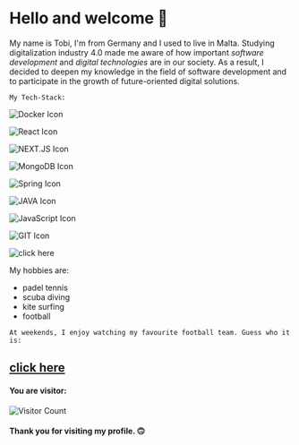 # Hello and welcome 🙌

My name is Tobi, I'm from Germany and I used to live in Malta. Studying digitalization industry 4.0 made me aware of how important _software development_ and _digital technologies_ are in our society. As a result, I decided to deepen my knowledge in the field of software development and to participate in the growth of future-oriented digital solutions.


`My Tech-Stack:`

![Docker Icon](https://camo.githubusercontent.com/2d01ef8672b04c7f6d9f6b7558f1403a530a60c0da7315a39a5d819c4ec8edde/68747470733a2f2f696d672e736869656c64732e696f2f62616467652f646f636b65722d2532333234393645442e7376673f267374796c653d666f722d7468652d6261646765266c6f676f3d646f636b6572266c6f676f436f6c6f723d7768697465)

![React Icon](https://camo.githubusercontent.com/1ea9a8b33b1506b8b0a40ce2ed3a08d6ef375a8ffb8ca534ade8cb33d7c047de/68747470733a2f2f696d672e736869656c64732e696f2f62616467652f72656163742d2532333631444146422e7376673f267374796c653d666f722d7468652d6261646765266c6f676f3d7265616374266c6f676f436f6c6f723d626c61636b)

![NEXT.JS Icon](https://camo.githubusercontent.com/95d16fa32dbc6a8ee9377ae1da3b0eeade4cf3c0040b8e4b8a66c6b231b52e3d/68747470733a2f2f696d672e736869656c64732e696f2f62616467652f6e6578742e6a732d2532333030303030302e7376673f267374796c653d666f722d7468652d6261646765266c6f676f3d6e6578742e6a73266c6f676f436f6c6f723d7768697465)

![MongoDB Icon](https://camo.githubusercontent.com/558d1cbc34c844e1b61de224dac5f910894005d064238a3e05ed99d93c8dfeab/68747470733a2f2f696d672e736869656c64732e696f2f62616467652f6d6f6e676f64622d2532333437413234382e7376673f267374796c653d666f722d7468652d6261646765266c6f676f3d6d6f6e676f6462266c6f676f436f6c6f723d7768697465)

![Spring Icon](https://camo.githubusercontent.com/a23f57664ad4ebf7ccde7f58238594c25b484c811b7d4f7f56d4d72ae9b55edd/68747470733a2f2f696d672e736869656c64732e696f2f62616467652f737072696e672d2532333644423333462e7376673f267374796c653d666f722d7468652d6261646765266c6f676f3d737072696e67266c6f676f436f6c6f723d7768697465)

![JAVA Icon](https://camo.githubusercontent.com/924446ea65193e79f9c710d414c2bdeaeb5f7a41714b1d4c3e1b83fc6db4907d/68747470733a2f2f696d672e736869656c64732e696f2f62616467652f4a6176612d4544384230303f7374796c653d666f722d7468652d6261646765266c6f676f3d6f70656e6a646b266c6f676f436f6c6f723d7768697465)

![JavaScript Icon](https://camo.githubusercontent.com/dc93514cb1c400ba025bf41ae9e44069c69457423ef47352309a02d9a1373f1f/68747470733a2f2f696d672e736869656c64732e696f2f62616467652f4a6176615363726970742d4637444631453f7374796c653d666f722d7468652d6261646765266c6f676f3d4a617661536372697074266c6f676f436f6c6f723d7768697465)

![GIT Icon](https://camo.githubusercontent.com/06c6858186510906c21d8c951168d55d976d7dfb9176ed6125c55b8a7de0baae/68747470733a2f2f696d672e736869656c64732e696f2f62616467652f4749542d4534344333303f7374796c653d666f722d7468652d6261646765266c6f676f3d676974266c6f676f436f6c6f723d7768697465)


![click here](https://media.giphy.com/media/sITRGriEEEnL2/giphy.gif?cid=ecf05e47m5s7hxlzzxg8xx4se9bnadevxl0m6112qi4xda7k&rid=giphy.gif&ct=g)

My hobbies are:

- padel tennis 
- scuba diving
- kite surfing
- football

`At weekends, I enjoy watching my favourite football team. Guess who it is:`

## [click here](https://media.giphy.com/media/VGbGAxgDHpk0kWuNso/giphy.gif?cid=ecf05e47oky1h1jr9pv0w9cdyyx7i5zmmpma9nnvnn1l9ko5&rid=giphy.gif&ct=g)



#### You are visitor: 
![Visitor Count](https://profile-counter.glitch.me/{sirtobiwan}/count.svg)

#### Thank you for visiting my profile. 🙃
